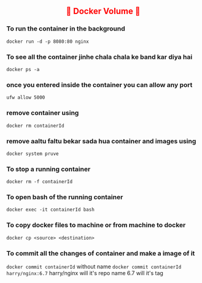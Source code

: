 ## <center><font color="red">🐳 Docker Volume 🐳</font></center>

### To run the container in the background 
```docker run -d -p 8080:80 nginx```

### To see all the container jinhe chala chala ke band kar diya hai 
```docker ps -a```

### once you entered inside the container you can allow any port
```ufw allow 5000```

### remove container using 
```docker rm containerId```

### remove aaltu faltu bekar sada hua container and images using
```docker system pruve``` 

### To stop a running container
```docker rm -f containerId```

### To open bash of the running container
```docker exec -it containerId bash```

### To copy docker files to machine or from machine to docker
```docker cp <source> <destination>```

### To commit all the changes of container and make a image of it
```docker commit containerId``` without name
```docker commit containerId harry/nginx:6.7``` harry/nginx will it's repo name 6.7 will it's tag


